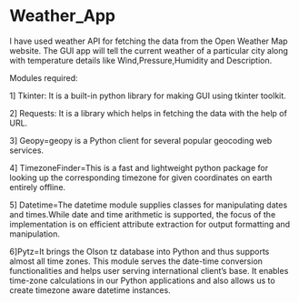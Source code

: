 # Weather_App

I have used weather API for fetching the data from the Open Weather Map website.
The GUI app will tell the current weather of a particular city along with temperature details like Wind,Pressure,Humidity and Description.

Modules required:

1] Tkinter: It is a built-in python library for making GUI using tkinter toolkit.

2] Requests: It is a library which helps in fetching the data with the help of URL. 

3] Geopy=geopy is a Python client for several popular geocoding web services.

4] TimezoneFinder=This is a fast and lightweight python package for looking up the corresponding timezone for given coordinates on earth entirely offline.

5] Datetime=The datetime module supplies classes for manipulating dates and times.While date and time arithmetic is supported, the focus of the implementation is on efficient attribute extraction for output formatting and manipulation.

6]Pytz=It brings the Olson tz database into Python and thus supports almost all time zones. This module serves the date-time conversion functionalities and helps user serving international client’s base. It enables time-zone calculations in our Python applications and also allows us to create timezone aware datetime instances. 
